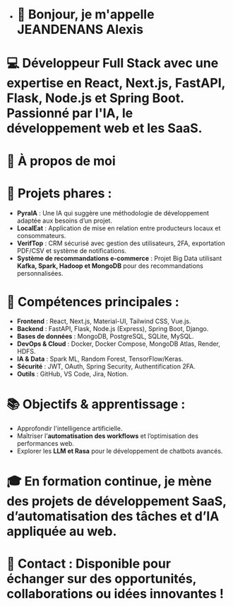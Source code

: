 - # 👋 Bonjour, je m'appelle JEANDENANS Alexis
# 💻 **Développeur Full Stack** avec une expertise en **React, Next.js, FastAPI, Flask, Node.js et Spring Boot**. Passionné par l'**IA**, le **développement web** et les **SaaS**.
# 🎯 À propos de moi
# 🚀 **Projets phares :**
- **PyraIA** : Une IA qui suggère une méthodologie de développement adaptée aux besoins d’un projet.
- **LocalEat** : Application de mise en relation entre producteurs locaux et consommateurs.
- **VerifTop** : CRM sécurisé avec gestion des utilisateurs, 2FA, exportation PDF/CSV et système de notifications.
- **Système de recommandations e-commerce** : Projet Big Data utilisant **Kafka, Spark, Hadoop et MongoDB** pour des recommandations personnalisées.

# 📌 **Compétences principales :**
- **Frontend** : React, Next.js, Material-UI, Tailwind CSS, Vue.js.
- **Backend** : FastAPI, Flask, Node.js (Express), Spring Boot, Django.
- **Bases de données** : MongoDB, PostgreSQL, SQLite, MySQL.
- **DevOps & Cloud** : Docker, Docker Compose, MongoDB Atlas, Render, HDFS.
- **IA & Data** : Spark ML, Random Forest, TensorFlow/Keras.
- **Sécurité** : JWT, OAuth, Spring Security, Authentification 2FA.
- **Outils** : GitHub, VS Code, Jira, Notion.

# 📚 **Objectifs & apprentissage :**
- Approfondir l'intelligence artificielle.
- Maîtriser l’**automatisation des workflows** et l’optimisation des performances web.
- Explorer les **LLM et Rasa** pour le développement de chatbots avancés.

# 🎓 **En formation continue**, je mène des projets de **développement SaaS**, d’**automatisation des tâches** et d’**IA appliquée au web**.
# 📩 **Contact** : Disponible pour échanger sur des opportunités, collaborations ou idées innovantes !
